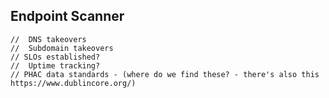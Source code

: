 ## Endpoint Scanner

    //  DNS takeovers
    //  Subdomain takeovers
    // SLOs established?
    //  Uptime tracking?
    // PHAC data standards - (where do we find these? - there's also this  https://www.dublincore.org/)